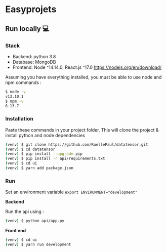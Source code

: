 # Easyprojets


## Run locally :computer: 

### Stack 
- Backend: python 3.8
- Database: MongoDB
- Frontend: Node ^14.14.0, React.js ^17.0 https://nodejs.org/en/download/

Assuming you have everything installed, you must be able to use node and npm commands :

```bash
$ node -v
v13.10.1
$ npm -v
6.13.7
```

### Installation 

Paste these commands in your project folder. This will clone the project & install python and node dependencies

```bash
(venv) $ git clone https://github.com/RuellePaul/datatensor.git
(venv) $ cd datatensor
(venv) $ pip install --upgrade pip
(venv) $ pip install -r api/requirements.txt
(venv) $ cd ui
(venv) $ yarn add package.json
```

### Run

Set an environment variable `export ENVIRONMENT="development"`

**Backend**

Run the api using :

```bash
(venv) $ python api/app.py
```

**Front end**

```bash
(venv) $ cd ui
(venv) $ yarn run development
```